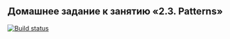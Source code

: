 ## Домашнее задание к занятию «2.3. Patterns»
[![Build status](https://ci.appveyor.com/api/projects/status/lrac4xo11rrxiwjr?svg=true)](https://ci.appveyor.com/project/Ponomarevr/changedatecarddelivery)